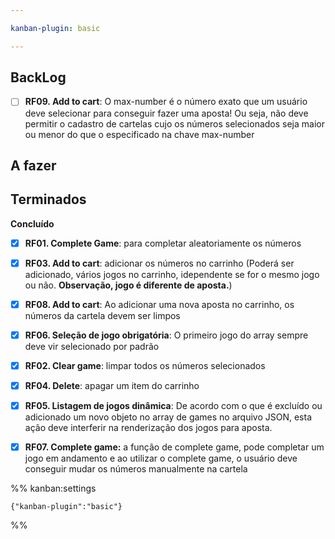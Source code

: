 ```yaml
---

kanban-plugin: basic

---
```


## BackLog

- [ ] **RF09. Add to cart**: O max-number é o número exato que um usuário deve selecionar para conseguir fazer uma aposta! Ou seja, não deve permitir o cadastro de cartelas cujo os números selecionados seja maior ou menor do que o especificado na chave max-number


## A fazer



## Terminados

**Concluído**
- [x] **RF01. Complete Game**: para completar aleatoriamente os números
- [x] **RF03. Add to cart**: adicionar os números no carrinho (Poderá ser adicionado, vários jogos no carrinho, idependente se for o mesmo jogo ou não. **Observação, jogo é diferente de aposta.**)
- [x] **RF08. Add to cart**: Ao adicionar uma nova aposta no carrinho, os números da cartela devem ser limpos
- [x] **RF06. Seleção de jogo obrigatória**: O primeiro jogo do array sempre deve vir selecionado por padrão
- [x] **RF02. Clear game**: limpar todos os números selecionados
- [x] **RF04. Delete**: apagar um item do carrinho
- [x] **RF05. Listagem de jogos dinâmica**: De acordo com o que é excluído ou adicionado um novo objeto no array de games no arquivo JSON, esta ação deve interferir na renderização dos jogos para aposta.
- [x] **RF07. Complete game:** a função de complete game, pode completar um jogo em andamento e ao utilizar o complete game, o usuário deve conseguir mudar os números manualmente na cartela




%% kanban:settings
```
{"kanban-plugin":"basic"}
```
%%